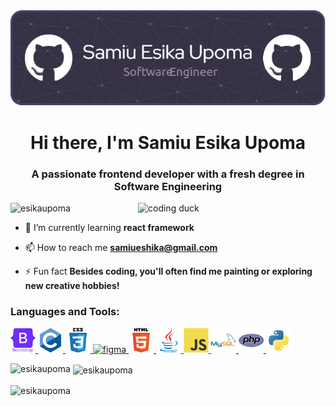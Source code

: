 <div align="center">
  <img src="https://github.com/esikaupoma/eshikaupoma/blob/main/github-header-image.png" alt="logo">
</div>
<h1 align="center">Hi there, I'm Samiu Esika Upoma</h1>
<h3 align="center">A passionate frontend developer with a fresh degree in Software Engineering</h3>

<img align="right" alt="coding duck" width="300" src="https://miro.medium.com/v2/resize:fit:944/0*F4t8-xz-b98ZcvEH.gif">

<p align="left"> <img src="https://komarev.com/ghpvc/?username=esikaupoma&label=Profile%20views&color=0e75b6&style=flat" alt="esikaupoma" /> </p>

- 🌱 I’m currently learning **react framework**

- 📫 How to reach me **samiueshika@gmail.com**

- ⚡ Fun fact **Besides coding, you'll often find me painting or exploring new creative hobbies!**

<!-- h3 align="left">Connect with me:</h3 -->
<p align="left">
</p>

<h3 align="left">Languages and Tools:</h3>
<p align="left"> <a href="https://getbootstrap.com" target="_blank" rel="noreferrer"> <img src="https://raw.githubusercontent.com/devicons/devicon/master/icons/bootstrap/bootstrap-plain-wordmark.svg" alt="bootstrap" width="40" height="40"/> </a> <a href="https://www.cprogramming.com/" target="_blank" rel="noreferrer"> <img src="https://raw.githubusercontent.com/devicons/devicon/master/icons/c/c-original.svg" alt="c" width="40" height="40"/> </a> <a href="https://www.w3schools.com/css/" target="_blank" rel="noreferrer"> <img src="https://raw.githubusercontent.com/devicons/devicon/master/icons/css3/css3-original-wordmark.svg" alt="css3" width="40" height="40"/> </a> <a href="https://www.figma.com/" target="_blank" rel="noreferrer"> <img src="https://www.vectorlogo.zone/logos/figma/figma-icon.svg" alt="figma" width="40" height="40"/> </a> <a href="https://www.w3.org/html/" target="_blank" rel="noreferrer"> <img src="https://raw.githubusercontent.com/devicons/devicon/master/icons/html5/html5-original-wordmark.svg" alt="html5" width="40" height="40"/> </a> <a href="https://www.java.com" target="_blank" rel="noreferrer"> <img src="https://raw.githubusercontent.com/devicons/devicon/master/icons/java/java-original.svg" alt="java" width="40" height="40"/> </a> <a href="https://developer.mozilla.org/en-US/docs/Web/JavaScript" target="_blank" rel="noreferrer"> <img src="https://raw.githubusercontent.com/devicons/devicon/master/icons/javascript/javascript-original.svg" alt="javascript" width="40" height="40"/> </a> <a href="https://www.mysql.com/" target="_blank" rel="noreferrer"> <img src="https://raw.githubusercontent.com/devicons/devicon/master/icons/mysql/mysql-original-wordmark.svg" alt="mysql" width="40" height="40"/> </a> <a href="https://www.php.net" target="_blank" rel="noreferrer"> <img src="https://raw.githubusercontent.com/devicons/devicon/master/icons/php/php-original.svg" alt="php" width="40" height="40"/> </a> <a href="https://www.python.org" target="_blank" rel="noreferrer"> <img src="https://raw.githubusercontent.com/devicons/devicon/master/icons/python/python-original.svg" alt="python" width="40" height="40"/> </a> </p>

<p><img align="left" src="https://github-readme-stats.vercel.app/api/top-langs?username=esikaupoma&show_icons=true&locale=en&layout=compact" alt="esikaupoma" /></p>

<p>&nbsp;<img align="center" src="https://github-readme-stats.vercel.app/api?username=esikaupoma&show_icons=true&locale=en" alt="esikaupoma" /></p>

<p><img align="center" src="https://github-readme-streak-stats.herokuapp.com/?user=esikaupoma&" alt="esikaupoma" /></p>

